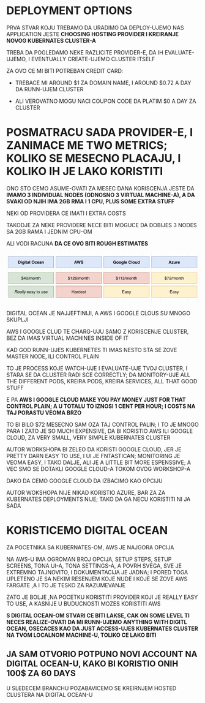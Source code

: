 # DEPLOYMENT OPTIONS


PRVA STVAR KOJU TREBAMO DA URADIMO DA DEPLOY-UJEMO NAS APPLICATION JESTE **CHOOSING HOSTING PROVIDER I KREIRANJE NOVOG KUBERNATES CLUSTER-A**

TREBA DA POGLEDAMO NEKE RAZLICITE PROVIDER-E, DA IH EVALUATE-UJEMO, I EVENTUALLY CREATE-UJEMO CLUSTER ITSELF

ZA OVO CE MI BITI POTREBAN CREDIT CARD:

- TREBACE MI AROUND $1 ZA DOMAIN NAME, I AROUND $0.72 A DAY DA RUNN-UJEM CLUSTER

- ALI VEROVATNO MOGU NACI COUPON CODE DA PLATIM $0 A DAY ZA CLUSTER

# POSMATRACU SADA PROVIDER-E, I ZANIMACE ME TWO METRICS; KOLIKO SE MESECNO PLACAJU, I KOLIKO IH JE LAKO KORISTITI

ONO STO CEMO ASUME-OVATI ZA MESEC DANA KORISCENJA JESTE DA **IMAMO 3 INDIVIDUAL NODES (ODNOSNO 3 VIRTUAL MACHINE-A), A DA SVAKI OD NJIH IMA 2GB RMA I 1 CPU, PLUS SOME EXTRA STUFF**

NEKI OD PROVIDERA CE IMATI I EXTRA COSTS

TAKODJE ZA NEKE PROVIDERE NECE BITI MOGUCE DA DOBIJES 3 NODES SA 2GB RAMA I JEDNIM CPU-OM

ALI VODI RACUNA **DA CE OVO BITI ROUGH ESTIMATES**

![providers](images/providers.jpg)

DIGITAL OCEAN JE NAJJEFTINIJI, A AWS I GOOGLE CLOUS SU MNOGO SKUPLJI

AWS I GOOGLE CLUD TE CHARG-UJU SAMO Z KORISCENJE CLUSTER, BEZ DA IMAS VIRTUAL MACHINES INSIDE OF IT

KAD GOD RUNN-UJES KUBERNETES TI IMAS NESTO STA SE ZOVE MASTER NODE, ILI CONTROL PLAIN

TO JE PROCESS KOJE WATCH-UJE I EVALUATE-UJE TVOJ CLUSTER, I STARA SE DA CLUSTER RADI SCE CORRECTLY; DA MONITORY-UJE ALL THE DIFFERENT PODS, KREIRA PODS, KREIRA SERVICES, ALL THAT GOOD STUFF

E PA **AWS I GOOGLE CLOUD MAKE YOU PAY MONEY JUST FOR THAT CONTROL PLAIN; A U TOTALU TO IZNOSI 1 CENT PER HOUR; I COSTS NA TAJ PORASTU VEOMA BRZO**

TO BI BILO $72 MESECNO SAM OZA TAJ CONTROL PALIN; I TO JE MNOGO PARA I ZATO JE SO MUCH EXPENSIVE, DA BI KORISTIO AWS ILI GOOGLE CLOUD, ZA VERY SMALL, VERY SIMPLE KUBERNATES CLUSTER

AUTOR WORKSHOPA BI ZELEO DA KORISTI GOOGLE CLOUD, JER JE PRETTY DARN EASY TO USE, I UI JE FNTASTICAN; MONITORING JE VEOMA EASY, I TAKO DALJE, ALI JE A LITTLE BIT MORE ESPENSSIVE; A VEC SMO SE DOTAKLI GOOGLE CLOUD-A TOKOM OVOG WORKSHOP-A

DAKO DA CEMO GOOGLE CLOUD DA IZBACIMO KAO OPCIJU

AUTOR WOKSHOPA NIJE NIKAD KORISTIO AZURE, BAR ZA ZA KUBERNATES DEPLOYMENTS NIJE; TAKO DA GA NECU KORISTITI NI JA SADA

# KORISTICEMO DIGITAL OCEAN

ZA POCETNIKA SA KUBERNATES-OM, AWS JE NAJGORA OPCIJA

NA AWS-U IMA OGROMAN BROJ OPCIJA, SETUP STEPS, SETUP SCREENS, TONA UI-A, TONA SETTINGS-A, A POVRH SVEGA, SVE JE EXTREMNO TAJNOVITO, I DOKUMENTACIJA JE JADNA; I PORED TOGA UPLETENO JE SA NEKIM RESENJEM KOJE NUDE I KOJE SE ZOVE AWS FARGATE ,A I TO JE TESKO ZA RAZUMEVANJE

ZATO JE BOLJE ,NA POCETKU KORISTITI PROVIDER KOJI JE REALLY EASY TO USE, A KASNIJE U BUDUCNOSTI MOZES KORISTITI AWS

**S DIGITAL OCEAN-OM STVARI CE BITI LAKSE, CAK ON SOME LEVEL TI NECES REALIZE-OVATI DA MI RUNN-UJEMO ANYTHING WITH DIGITL OCEAN, OSECACES KAO DA JUST ACCESS-UJES KUBERNATES CLUSTER NA TVOM LOCALNOM MACHINE-U, TOLIKO CE LAKO BITI**

## JA SAM OTVORIO POTPUNO NOVI ACCOUNT NA DIGITAL OCEAN-U, KAKO BI KORISTIO ONIH 100$ ZA 60 DAYS

U SLEDECEM BRANCHU POZABAVICEMO SE KREIRNJEM HOSTED CLUSTERA NA DIGITAL OCEAN-U
